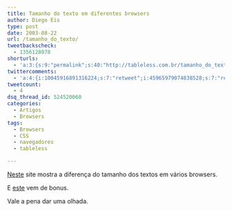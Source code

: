 ```yaml
---
title: Tamanho do texto em diferentes browsers
author: Diego Eis
type: post
date: 2003-08-22
url: /tamanho_do_texto/
tweetbackscheck:
  - 1356128078
shorturls:
  - 'a:3:{s:9:"permalink";s:40:"http://tableless.com.br/tamanho_do_texto";s:7:"tinyurl";s:26:"http://tinyurl.com/4487ndz";s:4:"isgd";s:19:"http://is.gd/cWBiY2";}'
twittercomments:
  - 'a:4:{i:10045916891316224;s:7:"retweet";i:45965979074838528;s:7:"retweet";i:48453696178229248;s:7:"retweet";i:50651302912462848;s:7:"retweet";}'
tweetcount:
  - 4
dsq_thread_id: 524520060
categories:
  - Artigos
  - Browsers
tags:
  - Browsers
  - CSS
  - navegadores
  - tableless

---
```

[Neste][1] site mostra a diferença do tamanho dos textos em vários browsers.
  
E [este][2] vem de bonus.
  
Vale a pena dar uma olhada.

 [1]: http://www.thenoodleincident.com/tutorials/box_lesson/font/browser.html
 [2]: http://www.thenoodleincident.com/tutorials/typography/incremental_differences.html